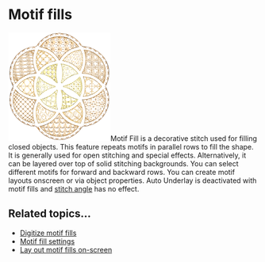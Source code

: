 # Motif fills

![Motif3DWarpSample700053.png](assets/Motif3DWarpSample700053.png)Motif Fill is a decorative stitch used for filling closed objects. This feature repeats motifs in parallel rows to fill the shape. It is generally used for open stitching and special effects. Alternatively, it can be layered over top of solid stitching backgrounds. You can select different motifs for forward and backward rows. You can create motif layouts onscreen or via object properties. Auto Underlay is deactivated with motif fills and [stitch angle](../../glossary/glossary) has no effect.

## Related topics...

- [Digitize motif fills](Digitize_motif_fills)
- [Motif fill settings](Motif_fill_settings)
- [Lay out motif fills on-screen](Lay_out_motif_fills_on-screen)
